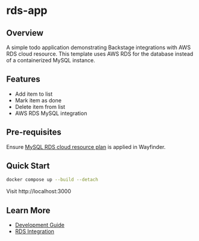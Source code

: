 # rds-app



## Overview

A simple todo application demonstrating Backstage integrations with AWS RDS cloud resource. This template uses AWS RDS for the database instead of a containerized MySQL instance.

## Features

- Add item to list
- Mark item as done
- Delete item from list
- AWS RDS MySQL integration

## Pre-requisites

Ensure [MySQL RDS cloud resource plan](../mysql-rds-cloud-resource-plan.yaml) is applied in Wayfinder.

## Quick Start

```bash
docker compose up --build --detach
```

Visit http://localhost:3000

## Learn More

- [Development Guide](development.md)
- [RDS Integration](rds-integration.md)